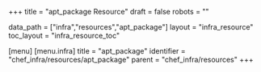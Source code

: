 +++
title = "apt_package Resource"
draft = false
robots = ""

data_path = ["infra","resources","apt_package"]
layout = "infra_resource"
toc_layout = "infra_resource_toc"

[menu]
  [menu.infra]
    title = "apt_package"
    identifier = "chef_infra/resources/apt_package"
    parent = "chef_infra/resources"
+++

<!-- The contents of this page are automatically generated from the apt_package.yaml file in the data/infra/resources directory. -->
<!-- To suggest a change, edit the https://github.com/chef/chef/blob/main/lib/chef/resource/apt_package.rb file and submit a pull request to the https://github.com/chef/chef repository. -->
<!-- markdownlint-disable-file -->
